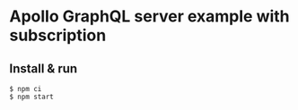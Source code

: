 # Apollo GraphQL server example with subscription

## Install & run

```shell
$ npm ci
$ npm start
```
